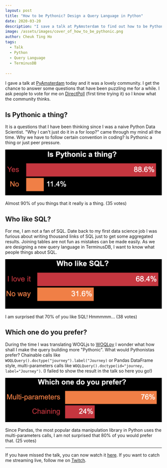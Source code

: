 ```yaml
---
layout: post
title: "How to be Pythonic? Design a Query Language in Python"
date: 2020-03-20
description: "I save a talk at PyAmsterdam to find out how to be Pythonic"
image: /assets/images/cover_of_how_to_be_pythonic.png
author: Cheuk Ting Ho
tags:
  - Talk
  - Python
  - Query Language
  - TerminusDB

---
```


I gave a talk at [PyAmsterdam](https://py.amsterdam/2020/03/25/virtual-pyamsterdam-from-home-stayathome.html) today and it was a lovely community. I get the chance to answer some questions that have been puzzling me for a while. I ask people to vote for me on [DirectPoll](https://directpoll.com/) (first time trying it) so I know what the community thinks.

## Is Pythonic a thing?

It is a questions that I have been thinking since I was a naive Python Data Scientist. "Why I can't just do it in a for loop?" came through my mind all the time. Why we have to follow certain convention in coding? Is Pythonic a thing or just peer pressure.

![Poll of Is Pythonic a Thing](/assets/images/is_pythonic_a_thing.png)

Almost 90% of you things that it really is a thing. (35 votes)

## Who like SQL?

For me, I am not a fan of SQL. Date back to my first data science job I was furious about writing thousand links of SQL just to get some aggregated results. Joining tables are not fun as mistakes can be made easily. As we are designing a new query language in TerminusDB, I want to know what people things about SQL.

![Poll of Who like SQL](/assets/images/who_like_sql.png)

I am surprised that 70% of you like SQL! Hmmmmm... (38 votes)

## Which one do you prefer?

During the time I was translating WOQLjs to [WOQLpy](http://blog.terminusdb.com/2020/01/20/design-a-query-language-client-for-pythonistas-and-data-scientists/) I wonder what how shall I make the query building more "Pythonic". What would Pythonistas prefer? Chainable calls like `WOQLQuery().doctype("journey").label("Journey)` or Pandas DataFrame style, multi-parameters calls like `WOQLQuery().doctype(id="journey, label="Journey")`. (I failed to show the result in the talk so here you go!)

![Poll of Which one do you prefer](/assets/images/which_one_do_you_prefer.png)

Since Pandas, the most popular data manipulation library in Python uses the multi-parameters calls, I am not surprised that 80% of you would prefer that. (25 votes)

---

If you have missed the talk, you can now watch it [here](/videos/hl7xl7kurkg/). If you want to catch me streaming live, follow me on [Twitch](https://www.twitch.tv/cheukting_ho).
